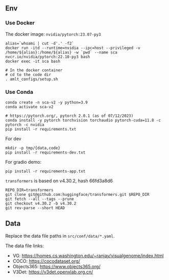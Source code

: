 ## Env

### Use Docker

The docker image: `nvidia/pytorch:23.07-py3`

```shell
alias=`whoami | cut -d'.' -f2`
docker run -itd --runtime=nvidia --ipc=host --privileged -v /home/${alias}:/home/${alias} -w `pwd` --name sca nvcr.io/nvidia/pytorch:22.10-py3 bash
docker exec -it sca bash

# In the docker container
# cd to the code dir
. amlt_configs/setup.sh
```

### Use Conda

```shell
conda create -n sca-v2 -y python=3.9 
conda activate sca-v2

# https://pytorch.org/, pytorch 2.0.1 (as of 07/12/2023)
conda install -y pytorch torchvision torchaudio pytorch-cuda=11.8 -c pytorch -c nvidia
pip install -r requirements.txt
```

For dev

```shell
mkdir -p tmp/{data,code}
pip install -r requirements-dev.txt 
```

For gradio demo:

```
pip install -r requirements-app.txt 
```

`transformers` is based on v4.30.2, hash 66fd3a8d6

```shell
REPO_DIR=transformers
git clone git@github.com:huggingface/transformers.git $REPO_DIR
git fetch --all --tags --prune
git checkout v4.30.2 -b v4.30.2
git rev-parse --short HEAD
```

## Data

Replace the data file paths in `src/conf/data/*.yaml`.

The data file links:
- VG: https://homes.cs.washington.edu/~ranjay/visualgenome/index.html
- COCO: https://cocodataset.org/
- Objects365: https://www.objects365.org/
- V3Det: https://v3det.openxlab.org.cn/